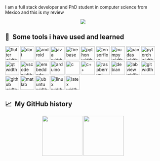 <p>I am a full stack developer and PhD student in computer science from Mexico and this is my review</p>

<p align="center">
  <a href="https://git.io/streak-stats"><img src="https://github-readme-streak-stats.herokuapp.com?user=aar98cu&theme=github-dark-blue&hide_border=true&date_format=j%20M%5B%20Y%5D&mode=weekly&currStreakNum=17069B&background=FFFFFF&sideLabels=17069B&currStreakLabel=17069B"/></a>
</p>

<h2> 🚀 &nbsp;Some tools i have used and learned</h2>
<p align="left">
  <img src="https://cdn.jsdelivr.net/gh/devicons/devicon/icons/flutter/flutter-original.svg" alt="flutter width="45" height="45"/>
  <img src="https://cdn.jsdelivr.net/gh/devicons/devicon/icons/dart/dart-original.svg" alt="dart" width="45" height="45"/>
  <img src="https://cdn.jsdelivr.net/gh/devicons/devicon/icons/android/android-original.svg" alt="android" width="45" height="45"/>
  <img src="https://cdn.jsdelivr.net/gh/devicons/devicon/icons/java/java-original.svg" alt="java width="45" height="45"/>
  <img src="https://cdn.jsdelivr.net/gh/devicons/devicon/icons/firebase/firebase-plain.svg" alt="firebase" width="45" height="45"/>
  <img src="https://cdn.jsdelivr.net/gh/devicons/devicon/icons/python/python-original.svg" alt="python width="45" height="45"/>
  <img src="https://cdn.jsdelivr.net/gh/devicons/devicon/icons/tensorflow/tensorflow-original.svg" alt="tensorflow width="45" height="45"/>
  <img src="https://cdn.jsdelivr.net/gh/devicons/devicon/icons/numpy/numpy-original.svg" alt="numpy width="45" height="45"/>
  <img src="https://cdn.jsdelivr.net/gh/devicons/devicon/icons/pandas/pandas-original.svg" alt="pandas width="45" height="45"/>
  <img src="https://cdn.jsdelivr.net/gh/devicons/devicon/icons/pytorch/pytorch-original.svg" alt="pytorch width="45" height="45"/>
  <img src="https://cdn.jsdelivr.net/gh/devicons/devicon/icons/qt/qt-original.svg" alt="qt width="45" height="45"/>
  <img src="https://cdn.jsdelivr.net/gh/devicons/devicon/icons/vscode/vscode-original.svg" alt="vscode width="45" height="45"/>
  <img src="https://cdn.jsdelivr.net/gh/devicons/devicon/icons/embeddedc/embeddedc-original.svg" alt="embeddedc" width="45" height="45"/>
  <img src="https://cdn.jsdelivr.net/gh/devicons/devicon/icons/arduino/arduino-original-wordmark.svg" alt="arduino" width="45" height="45"/>
  <img src="https://cdn.jsdelivr.net/gh/devicons/devicon/icons/c/c-original.svg" alt="c" width="45" height="45"/>
  <img src="https://cdn.jsdelivr.net/gh/devicons/devicon/icons/cplusplus/cplusplus-original.svg" alt="c++" width="45" height="45"/>
  <img src="https://cdn.jsdelivr.net/gh/devicons/devicon/icons/raspberrypi/raspberrypi-original.svg" alt="raspberrypi width="45" height="45"/>
  <img src="https://cdn.jsdelivr.net/gh/devicons/devicon/icons/debian/debian-original.svg" alt="debian" width="45" height="45"/>
  <img src="https://cdn.jsdelivr.net/gh/devicons/devicon/icons/labview/labview-original.svg" alt="labview width="45" height="45"/>
  <img src="https://cdn.jsdelivr.net/gh/devicons/devicon/icons/git/git-original.svg" alt="git width="45" height="45"/>
  <img src="https://cdn.jsdelivr.net/gh/devicons/devicon/icons/github/github-original.svg" alt="github width="45" height="45"/>
  <img src="https://cdn.jsdelivr.net/gh/devicons/devicon/icons/matlab/matlab-original.svg" alt="matlab" width="45" height="45"/>
  <img src="https://cdn.jsdelivr.net/gh/devicons/devicon/icons/ubuntu/ubuntu-plain.svg" alt="ubuntu width="45" height="45"/>
  <img src="https://cdn.jsdelivr.net/gh/devicons/devicon/icons/linux/linux-original.svg" alt="linux width="45" height="45"/>
  <img src="https://cdn.jsdelivr.net/gh/devicons/devicon/icons/latex/latex-original.svg" alt="latex width="45" height="45"/>
</p>

<h2>📈 &nbsp;My GitHub history</h2>
<p align="center">
  <a><img align="center" src="https://github-readme-stats.vercel.app/api?username=aar98cu&show_icons=true&theme=tokyonight" height="130"/></a>
  <a href="https://github.com/aar98cu/github-readme-stats"><img align="center" src="https://github-readme-stats.vercel.app/api/top-langs/?username=aar98cu&layout=compact" height="130"/></a>
</p>

